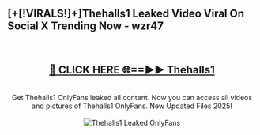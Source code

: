 <h2>[+[!VIRALS!]+]Thehalls1 Leaked Video Viral On Social X Trending Now - wzr47</h2>
<br>
<div align="center">
<h2><a href="https://libra.edu.pl?Thehalls1" rel="nofollow">🔴 CLICK HERE 🌐==►► Thehalls1</a></h2>
<br>
Get Thehalls1 OnlyFans leaked all content. Now you can access all videos and pictures of Thehalls1 OnlyFans. New Updated Files 2025!
<br>
<br>
<a href="https://libra.edu.pl?Thehalls1" rel="nofollow" data-target="animated-image.originalLink"><img src="https://i.ibb.co.com/WyWwxjT/player-gif2.gif" alt="Thehalls1 Leaked OnlyFans" style="max-width: 100%; display: inline-block;" data-target="animated-image.originalImage"></a>
</div>
<br>
